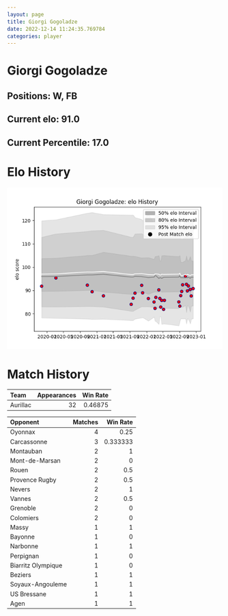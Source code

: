```yaml
---  
layout: page  
title: Giorgi Gogoladze  
date: 2022-12-14 11:24:35.769784  
categories: player  
---
```

# Giorgi Gogoladze

## Positions: W, FB

## Current elo: 91.0

## Current Percentile: 17.0

# Elo History


![elo history](history_GiorgiGogoladze.png)
# Match History


| Team     |   Appearances |   Win Rate |
|:---------|--------------:|-----------:|
| Aurillac |            32 |    0.46875 |

| Opponent           |   Matches |   Win Rate |
|:-------------------|----------:|-----------:|
| Oyonnax            |         4 |   0.25     |
| Carcassonne        |         3 |   0.333333 |
| Montauban          |         2 |   1        |
| Mont-de-Marsan     |         2 |   0        |
| Rouen              |         2 |   0.5      |
| Provence Rugby     |         2 |   0.5      |
| Nevers             |         2 |   1        |
| Vannes             |         2 |   0.5      |
| Grenoble           |         2 |   0        |
| Colomiers          |         2 |   0        |
| Massy              |         1 |   1        |
| Bayonne            |         1 |   0        |
| Narbonne           |         1 |   1        |
| Perpignan          |         1 |   0        |
| Biarritz Olympique |         1 |   0        |
| Beziers            |         1 |   1        |
| Soyaux-Angouleme   |         1 |   1        |
| US Bressane        |         1 |   1        |
| Agen               |         1 |   1        |